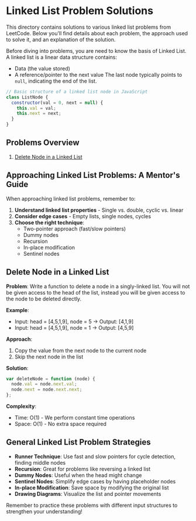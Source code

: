 # Linked List Problem Solutions

This directory contains solutions to various linked list problems from LeetCode. Below you'll find details about each problem, the approach used to solve it, and an explanation of the solution.

Before diving into problems, you are need to know the basis of Linked List.
A linked list is a linear data structure contains:

- Data (the value stored)
- A reference/pointer to the next value
  The last node typically points to `null`, indicating the end of the list.

```javascript
// Basic structure of a linked list node in JavaScript
class ListNode {
  constructor(val = 0, next = null) {
    this.val = val;
    this.next = next;
  }
}
```

## Problems Overview

1. [Delete Node in a Linked List](#delete-node-in-a-linked-list)

## Approaching Linked List Problems: A Mentor's Guide

When approaching linked list problems, remember to:

1. **Understand linked list properties** - Single vs. double, cyclic vs. linear
2. **Consider edge cases** - Empty lists, single nodes, cycles
3. **Choose the right technique**:
   - Two-pointer approach (fast/slow pointers)
   - Dummy nodes
   - Recursion
   - In-place modification
   - Sentinel nodes

## Delete Node in a Linked List

**Problem**: Write a function to delete a node in a singly-linked list. You will not be given access to the head of the list, instead you will be given access to the node to be deleted directly.

**Example**:

- Input: head = [4,5,1,9], node = 5 → Output: [4,1,9]
- Input: head = [4,5,1,9], node = 1 → Output: [4,5,9]

**Approach**:

1. Copy the value from the next node to the current node
2. Skip the next node in the list

**Solution**:

```javascript
var deleteNode = function (node) {
  node.val = node.next.val;
  node.next = node.next.next;
};
```

**Complexity**:

- Time: O(1) - We perform constant time operations
- Space: O(1) - No extra space required

## General Linked List Problem Strategies

- **Runner Technique**: Use fast and slow pointers for cycle detection, finding middle nodes
- **Recursion**: Great for problems like reversing a linked list
- **Dummy Nodes**: Useful when the head might change
- **Sentinel Nodes**: Simplify edge cases by having placeholder nodes
- **In-place Modification**: Save space by modifying the original list
- **Drawing Diagrams**: Visualize the list and pointer movements

Remember to practice these problems with different input structures to strengthen your understanding!
